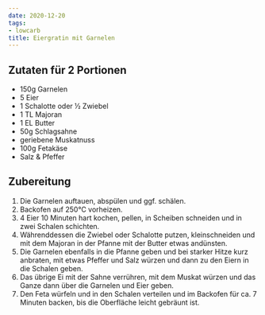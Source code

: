 ```yaml
---
date: 2020-12-20
tags:
- lowcarb
title: Eiergratin mit Garnelen
---
```


## Zutaten für 2 Portionen
- 150g  Garnelen
- 5     Eier
- 1     Schalotte oder ½ Zwiebel
- 1 TL  Majoran
- 1 EL  Butter
- 50g   Schlagsahne
- geriebene Muskatnuss
- 100g  Fetakäse
- Salz & Pfeffer

## Zubereitung
1. Die Garnelen auftauen, abspülen und ggf. schälen.
2. Backofen auf 250℃  vorheizen.
2. 4 Eier 10 Minuten hart kochen, pellen, in Scheiben schneiden und in zwei Schalen schichten.
3. Währenddessen die Zwiebel oder Schalotte putzen, kleinschneiden und mit dem Majoran in der Pfanne mit der Butter etwas andünsten.
4.  Die Garnelen ebenfalls in die Pfanne geben und bei starker Hitze kurz anbraten, mit etwas Pfeffer und Salz würzen und dann zu den Eiern in die Schalen geben.
5.  Das übrige Ei mit der Sahne verrühren, mit dem Muskat würzen und das Ganze dann über die Garnelen und Eier geben.
6.  Den Feta würfeln und in den Schalen verteilen und im Backofen für ca. 7 Minuten backen, bis die Oberfläche leicht gebräunt ist.
